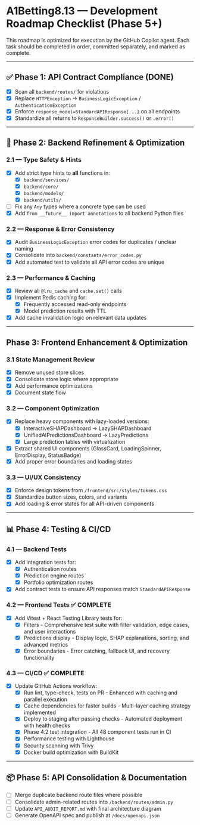 # A1Betting8.13 — Development Roadmap Checklist (Phase 5+)

This roadmap is optimized for execution by the GitHub Copilot agent.
Each task should be completed in order, committed separately, and marked as complete.

---

## ✅ Phase 1: API Contract Compliance (DONE)
- [x] Scan all `backend/routes/` for violations
- [x] Replace `HTTPException` → `BusinessLogicException` / `AuthenticationException`
- [x] Enforce `response_model=StandardAPIResponse[...]` on all endpoints
- [x] Standardize all returns to `ResponseBuilder.success()` or `.error()`

---

## 🚀 Phase 2: Backend Refinement & Optimization

### 2.1 — Type Safety & Hints
- [x] Add strict type hints to **all** functions in:
  - [x] `backend/services/`
  - [x] `backend/core/`
  - [x] `backend/models/`
  - [x] `backend/utils/`
- [ ] Fix any `Any` types where a concrete type can be used
- [x] Add `from __future__ import annotations` to all backend Python files

### 2.2 — Response & Error Consistency
- [x] Audit `BusinessLogicException` error codes for duplicates / unclear naming
- [x] Consolidate into `backend/constants/error_codes.py`
- [x] Add automated test to validate all API error codes are unique

### 2.3 — Performance & Caching
- [x] Review all `@lru_cache` and `cache.set()` calls
- [x] Implement Redis caching for:
  - [x] Frequently accessed read-only endpoints
  - [x] Model prediction results with TTL
- [x] Add cache invalidation logic on relevant data updates

---

## Phase 3: Frontend Enhancement & Optimization

### 3.1 State Management Review
- [x] Remove unused store slices
- [x] Consolidate store logic where appropriate  
- [x] Add performance optimizations
- [x] Document state flow

### 3.2 — Component Optimization
- [x] Replace heavy components with lazy-loaded versions:
  - [x] InteractiveSHAPDashboard → LazySHAPDashboard
  - [x] UnifiedAIPredictionsDashboard → LazyPredictions
  - [x] Large prediction tables with virtualization
- [x] Extract shared UI components (GlassCard, LoadingSpinner, ErrorDisplay, StatusBadge)
- [x] Add proper error boundaries and loading states

### 3.3 — UI/UX Consistency
- [x] Enforce design tokens from `/frontend/src/styles/tokens.css`
- [x] Standardize button sizes, colors, and variants
- [x] Add loading & error states for all API-driven components

---

## 📊 Phase 4: Testing & CI/CD

### 4.1 — Backend Tests
- [x] Add integration tests for:
  - [x] Authentication routes
  - [x] Prediction engine routes
  - [x] Portfolio optimization routes
- [x] Add contract tests to ensure API responses match `StandardAPIResponse`

### 4.2 — Frontend Tests ✅ **COMPLETE**

- [x] Add Vitest + React Testing Library tests for:
  - [x] Filters - Comprehensive test suite with filter validation, edge cases, and user interactions
  - [x] Predictions display - Display logic, SHAP explanations, sorting, and advanced metrics
  - [x] Error boundaries - Error catching, fallback UI, and recovery functionality

### 4.3 — CI/CD ✅ **COMPLETE**

- [x] Update GitHub Actions workflow:
  - [x] Run lint, type-check, tests on PR - Enhanced with caching and parallel execution
  - [x] Cache dependencies for faster builds - Multi-layer caching strategy implemented
  - [x] Deploy to staging after passing checks - Automated deployment with health checks
  - [x] Phase 4.2 test integration - All 48 component tests run in CI
  - [x] Performance testing with Lighthouse
  - [x] Security scanning with Trivy
  - [x] Docker build optimization with BuildKit

---

## 📦 Phase 5: API Consolidation & Documentation

- [ ] Merge duplicate backend route files where possible
- [ ] Consolidate admin-related routes into `/backend/routes/admin.py`
- [ ] Update `API_AUDIT_REPORT.md` with final architecture diagram
- [ ] Generate OpenAPI spec and publish at `/docs/openapi.json`

